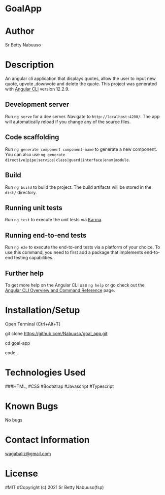 # GoalApp
# Author
Sr Betty Nabuuso
# Description 
An angular cli application that displays quotes, allow the user to input new quote, upvote ,downvote and delete the quote.
This project was generated with [Angular CLI](https://github.com/angular/angular-cli) version 12.2.9.

## Development server

Run `ng serve` for a dev server. Navigate to `http://localhost:4200/`. The app will automatically reload if you change any of the source files.

## Code scaffolding

Run `ng generate component component-name` to generate a new component. You can also use `ng generate directive|pipe|service|class|guard|interface|enum|module`.

## Build

Run `ng build` to build the project. The build artifacts will be stored in the `dist/` directory.

## Running unit tests

Run `ng test` to execute the unit tests via [Karma](https://karma-runner.github.io).

## Running end-to-end tests

Run `ng e2e` to execute the end-to-end tests via a platform of your choice. To use this command, you need to first add a package that implements end-to-end testing capabilities.

## Further help

To get more help on the Angular CLI use `ng help` or go check out the [Angular CLI Overview and Command Reference](https://angular.io/cli) page.
# Installation/Setup 
Open Terminal {Ctrl+Alt+T}

git clone https://github.com/Nabuuso/goal_app.git

cd goal-app

code .
# Technologies Used 
###HTML,
#CSS
#Bootstrap
#Javascript
#Typescript
# Known Bugs 
No bugs
# Contact Information 
wagabaliz@gmail.com
# License 
#MIT
#Copyright (c) 2021 Sr Betty Nabuuso(fsp)

